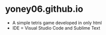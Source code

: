 # yoney06.github.io

- A simple tetris game developed in only html
- IDE = Visual Studio Code and Sublime Text

